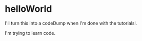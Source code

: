 # helloWorld
I'll turn this into a codeDump when I'm done with the tutorialsl.

I'm trying to learn code.
